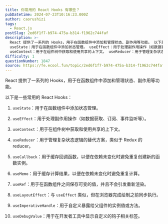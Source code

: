 ```yaml
---
title: 你常用的 React Hooks 有哪些？
pubDatetime: 2024-07-23T10:16:23.000Z
author: caorushizi
tags:
  - React.js
postSlug: 2ed6f1f7-b974-475a-b314-f1962c744faf
description: >-
  React 提供了一系列的 Hooks，用于在函数组件中添加和管理状态、副作用等功能。 以下是一些常用的 React Hooks：
  useState：用于在函数组件中添加状态管理。 useEffect：用于处理副作用操作（如数据获取、订阅、事件监听等）。
  useContext：用于在组件树中获取和使用共享的上下文。 useReducer：用于管理复杂状态逻辑的替代方案，类似于 Redux 的 re
difficulty: 1
questionNumber: 1847
source: https://fe.ecool.fun/topic/2ed6f1f7-b974-475a-b314-f1962c744faf
---
```


React 提供了一系列的 Hooks，用于在函数组件中添加和管理状态、副作用等功能。

以下是一些常用的 React Hooks：

1. `useState`：用于在函数组件中添加状态管理。

2. `useEffect`：用于处理副作用操作（如数据获取、订阅、事件监听等）。

3. `useContext`：用于在组件树中获取和使用共享的上下文。

4. `useReducer`：用于管理复杂状态逻辑的替代方案，类似于 Redux 的 reducer。

5. `useCallback`：用于缓存回调函数，以便在依赖未变化时避免重复创建新的函数实例。

6. `useMemo`：用于缓存计算结果，以便在依赖未变化时避免重复计算。

7. `useRef`：用于在函数组件之间保存可变的值，并且不会引发重新渲染。

8. `useLayoutEffect`：与 `useEffect` 类似，但在浏览器完成绘制之前同步执行。

9. `useImperativeHandle`：用于自定义暴露给父组件的实例值或方法。

10. `useDebugValue`：用于在开发者工具中显示自定义的钩子相关标签。
